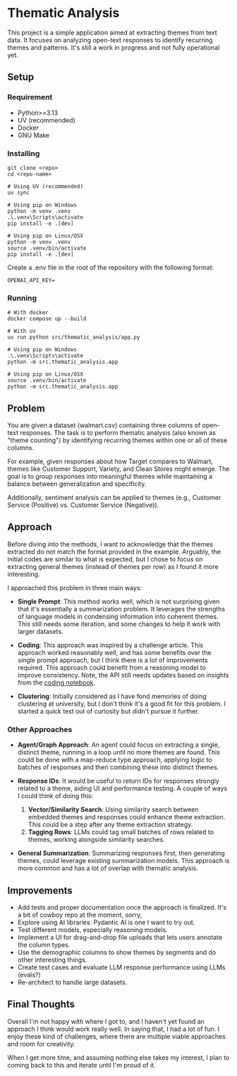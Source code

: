 # Thematic Analysis

This project is a simple application aimed at extracting themes from text data. It focuses on analyzing open-text responses to identify recurring themes and patterns. It's still a work in progress and not fully operational yet.

## Setup

### Requirement

- Python>=3.13
- UV (recommended)
- Docker
- GNU Make

### Installing

```shell
git clone <repo>
cd <repo-name>

# Using UV (recommended)
uv sync

# Using pip on Windows
python -m venv .venv
.\.venv\Scripts\activate
pip install -e .[dev]

# Using pip on Linux/OSX
python -m venv .venv
source .venv/bin/activate
pip install -e .[dev]
```

Create a .env file in the root of the repository with the following format:
```shell
OPENAI_API_KEY=
```

### Running

```shell
# With docker
docker compose up --build

# With uv
uv run python src/thematic_analysis/app.py

# Using pip on Windows
.\.venv\Scripts\activate
python -m src.thematic_analysis.app

# Using pip on Linux/OSX
source .venv/bin/activate
python -m src.thematic_analysis.app
```

## Problem

You are given a dataset (walmart.csv) containing three columns of open-text responses. The task is to perform thematic analysis (also known as "theme counting") by identifying recurring themes within one or all of these columns.

For example, given responses about how Target compares to Walmart, themes like Customer Support, Variety, and Clean Stores might emerge. The goal is to group responses into meaningful themes while maintaining a balance between generalization and specificity.

Additionally, sentiment analysis can be applied to themes (e.g., Customer Service (Positive) vs. Customer Service (Negative)).

## Approach

Before diving into the methods, I want to acknowledge that the themes extracted do not match the format provided in the example. Arguably, the initial codes are similar to what is expected, but I chose to focus on extracting general themes (instead of themes per row) as I found it more interesting.

I approached this problem in three main ways:

- **Single Prompt**: This method works well, which is not surprising given that it's essentially a summarization problem. It leverages the strengths of language models in condensing information into coherent themes. This still needs some iteration, and some changes to help it work with larger datasets.

- **Coding**: This approach was inspired by a challenge article. This approach worked reasonably well, and has some benefits over the single prompt approach, but I think there is a lot of improvements required. This approach could benefit from a reasoning model to improve consistency. Note, the API still needs updates based on insights from the [coding notebook](./notebooks/coding.ipynb).

- **Clustering**: Initially considered as I have fond memories of doing clustering at university, but I don't think it's a good fit for this problem. I started a quick test out of curiosity but didn't pursue it further.

### Other Approaches

- **Agent/Graph Approach**: An agent could focus on extracting a single, distinct theme, running in a loop until no more themes are found. This could be done with a map-reduce type approach, applying logic to batches of responses and then combining these into distinct themes.

- **Response IDs**: It would be useful to return IDs for responses strongly related to a theme, aiding UI and performance testing.
  A couple of ways I could think of doing this:

  1. **Vector/Similarity Search**: Using similarity search between embedded themes and responses could enhance theme extraction. This could be a step after any theme extraction strategy.
  1. **Tagging Rows**: LLMs could tag small batches of rows related to themes, working alongside similarity searches.

- **General Summarization**: Summarizing responses first, then generating themes, could leverage existing summarization models. This approach is more common and has a lot of overlap with thematic analysis.

## Improvements

- Add tests and proper documentation once the approach is finalized. It's a bit of cowboy repo at the moment, sorry,
- Explore using AI libraries. Pydantic AI is one I want to try out.
- Test different models, especially reasoning models.
- Implement a UI for drag-and-drop file uploads that lets users annotate the column types.
- Use the demographic columns to show themes by segments and do other interesting things.
- Create test cases and evaluate LLM response performance using LLMs (evals?)
- Re-architect to handle large datasets.

## Final Thoughts

Overall I'm not happy with where I got to, and I haven't yet found an approach I think would work really well.
In saying that, I had a lot of fun. I enjoy these kind of challenges, where there are multiple viable approaches and room for creativity.

When I get more time, and assuming nothing else takes my interest, I plan to coming back to this and iterate until I'm proud of it.
